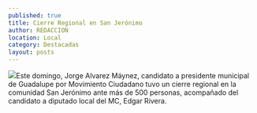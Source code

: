 ```yaml
---
published: true
title: Cierre Regional en San Jerónimo
author: REDACCION
location: Local
category: Destacadas
layout: posts
---
```


![](http://i.imgur.com/BXa8TzWm.jpg)Este domingo, Jorge Alvarez Máynez, candidato a presidente municipal de Guadalupe por Movimiento Ciudadano tuvo un cierre regional en la comunidad San Jerónimo ante más de 500 personas, acompañado del candidato a diputado local del MC, Edgar Rivera.
